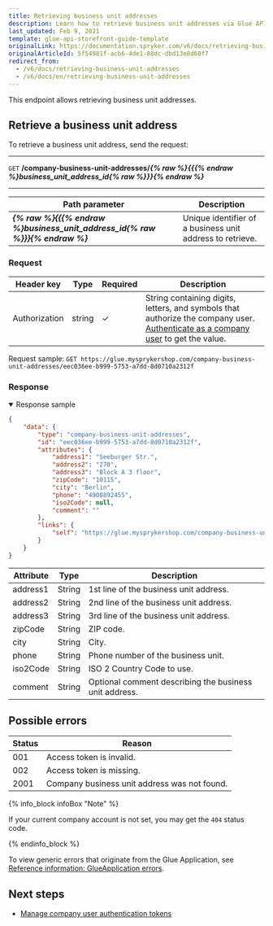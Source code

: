 ```yaml
---
title: Retrieving business unit addresses
description: Learn how to retrieve business unit addresses via Glue API.
last_updated: Feb 9, 2021
template: glue-api-storefront-guide-template
originalLink: https://documentation.spryker.com/v6/docs/retrieving-business-unit-addresses
originalArticleId: 5f54981f-acb6-4de1-88dc-dbd13e8d60f7
redirect_from:
  - /v6/docs/retrieving-business-unit-addresses
  - /v6/docs/en/retrieving-business-unit-addresses
---
```


This endpoint allows retrieving business unit addresses.


## Retrieve a business unit address
To retrieve a business unit address, send the request:

***
`GET` **/company-business-unit-addresses/*{% raw %}{{{% endraw %}business_unit_address_id{% raw %}}}{% endraw %}***
***


| Path parameter | Description |
| --- | --- |
| ***{% raw %}{{{% endraw %}business_unit_address_id{% raw %}}}{% endraw %}*** | Unique identifier of a business unit address to retrieve.  |

### Request

| Header key | Type | Required | Description |
| --- | --- | --- | --- |
| Authorization | string | &check; | String containing digits, letters, and symbols that authorize the company user. [Authenticate as a company user](/docs/scos/dev/glue-api-guides/{{page.version}}/managing-b2b-account/authenticating-as-a-company-user.html#authenticate-as-a-company-user) to get the value.  |

Request sample: `GET https://glue.mysprykershop.com/company-business-unit-addresses/eec036ee-b999-5753-a7dd-8d0710a2312f`


### Response


<details open>
    <summary markdown='span'>Response sample</summary>
    
```json
{
    "data": {
        "type": "company-business-unit-addresses",
        "id": "eec036ee-b999-5753-a7dd-8d0710a2312f",
        "attributes": {
            "address1": "Seeburger Str.",
            "address2": "270",
            "address3": "Block A 3 floor",
            "zipCode": "10115",
            "city": "Berlin",
            "phone": "4908892455",
            "iso2Code": null,
            "comment": ""
        },
        "links": {
            "self": "https://glue.mysprykershop.com/company-business-unit-addresses/eec036ee-b999-5753-a7dd-8d0710a2312f"
        }
    }
}
```

</details>

| Attribute | Type | Description |
| --- | --- | --- |
| address1 | String | 1st line of the business unit address. |
| address2 | String | 2nd line of the business unit address. |
| address3 | String | 3rd line of the business unit address. |
| zipCode  | String | ZIP code. |
| city  | String | City. |
| phone | String | Phone number of the business unit. |
| iso2Code | String | ISO 2 Country Code to use. |
| comment | String | Optional comment describing the business unit address. |

## Possible errors

| Status | Reason |
| --- | --- |
| 001 | Access token is invalid. |
| 002 | Access token is missing. |
| 2001 | Сompany business unit address was not found.|

{% info_block infoBox "Note" %}

If your current company account is not set, you may get the `404` status code.

{% endinfo_block %}

To view generic errors that originate from the Glue Application, see [Reference information: GlueApplication errors](/docs/scos/dev/glue-api-guides/{{page.version}}/reference-information-glueapplication-errors.html).


##  Next steps

* [Manage company user authentication tokens](/docs/scos/dev/glue-api-guides/{{page.version}}/managing-b2b-account/managing-company-user-authentication-tokens.html)
